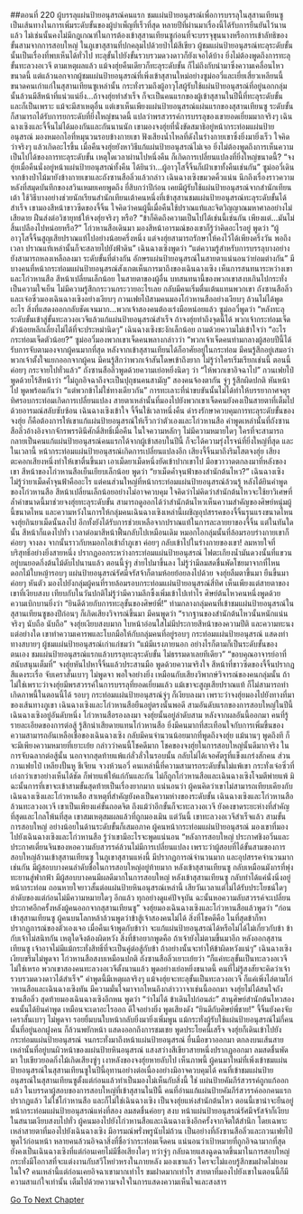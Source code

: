 ##ตอนที่ 220 ผู้บรรลุแผ่นป้ายอนุสรณ์คนแรก
ชมแผ่นป้ายอนุสรณ์เพื่อการบรรลุในสุสานเทียนซู เป็นเส้นทางในการเพิ่มระดับขั้นของผู้บำเพ็ญที่เร็วที่สุด หลายปีที่ผ่านมาเรื่องนี้ได้รับการยืนยันไว้นานแล้ว ไม่เช่นนั้นคงไม่มีกฎเกณฑ์ในการต้องเข้าสุสานเทียนซูก่อนที่จะบรรจุขุนนางหรือการเข้าลัทธิของขั้นสามจากการสอบใหญ่ ในภูเขาสุสานที่ปกคลุมไปด้วยป่าไม้สีเขียว ผู้ชมแผ่นป้ายอนุสรณ์ทะลุระดับขั้นนั้นเป็นเรื่องที่พบเห็นได้ทั่วไป ทะลุขั้นไปยังขั้นรวบรวมดวงดาวก็ยังเจอได้บ้าง ยิ่งไม่ต้องพูดถึงการทะลุขั้นทะลวงอเวจี
ตามเหตุผลแล้ว แม้จงฮุ่ยคืนเดียวก็ทะลุระดับขั้น ก็ไม่ถึงกับนำมาซึ่งความเคลื่อนไหวขนาดนี้ แต่แล้วนอกจากผู้ชมแผ่นป้ายอนุสรณ์ที่เพิ่งเข้าสุสานใหม่อย่างซูม่ออวี๋และเยี่ยเสี่ยวเหลียนนี้ ขนาดคนเก่าแก่ในสุสานเทียนซูเหล่านั้น กระทั่งรวมถึงผู้อาวุโสผู้รับใช้แผ่นป้ายอนุสรณ์ที่อยู่นอกกลุ่มนั้นล้วนมีสีหน้าที่แน่วแน่ยิ่ง...ถ้าจงฮุ่ยทำสำเร็จ ก็จะเป็นคนแรกของผู้เข้าสุสานในปีนี้ที่ทะลุระดับขั้น และก็เป็นเพราะ แม้จะมีสาเหตุอื่น แต่เขาเห็นเพียงแผ่นป้ายอนุสรณ์แผ่นแรกของสุสานเทียนซู ระดับขั้นก็สามารถได้รับการยกระดับที่ยิ่งใหญ่ขนาดนี้ แปลว่าพรสวรรค์การบรรลุของเขายอดเยี่ยมมากจริงๆ
เฉินฉางเซิงและจี้จิ้นไม่ได้มองกันและกันนานนัก เขามองจงฮุ่ยที่นั่งขัดสมาธิอยู่หน้ากระท่อมแผ่นป้ายอนุสรณ์ มองหมอกไอที่หมุนวนรอบข้างกายเขา ฟังเสียงน้ำไหลที่ดังในร่างกายเขาซึ่งยิ่งมายิ่งเร็ว ใจคิดว่าจริงๆ แล้วเกิดอะไรขึ้น เมื่อคืนจงฮุ่ยยังหาวิธีแก้แผ่นป้ายอนุสรณ์ไม่เจอ ยิ่งไม่ต้องพูดถึงการเห็นความเป็นไปได้ของการทะลุระดับขั้น เหตุใดเวลาผ่านไปหนึ่งคืน ก็เกิดการเปลี่ยนแปลงที่ยิ่งใหญ่ขนาดนี้?
“จงฮุ่ยเมื่อคืนนั่งอยู่หน้าแผ่นป้ายอนุสรณ์ทั้งคืน ได้ยินว่า...ผู้อาวุโสจี้จิ้นก็เฝ้าเขาทั้งคืนเช่นกัน” ซูม่ออวี๋เดินจากข้างป่าไม้มายังข้างกายเขาและถังซานสือลิ่วแล้วกล่าว
เฉินฉางเซิงขมวดคิ้วแน่น นึกถึงเรื่องราวความหลังที่สมุดบันทึกของสวินเหมยเคยพูดถึง ยี่สิบกว่าปีก่อน เคยมีผู้รับใช้แผ่นป้ายอนุสรณ์จากสำนักเทียนเต้า ใช้วิธีบางอย่างช่วยนักเรียนสำนักเทียนเต้าคนหนึ่งที่เข้าสุสานชมแผ่นป้ายอนุสรณ์ทะลุระดับขั้นได้สำเร็จ เขามองสีหน้าขาวซีดของจี้จิ้น ใจคิดว่าคนผู้นี้เมื่อคืนใช้ปราณแท้และจิตวิญญาณมหาศาลอย่างไม่เสียดาย ฝืนส่งต่อวิชายุทธ์ให้จงฮุ่ยจริงๆ หรือ?
“ข้าก็คิดถึงความเป็นไปได้เช่นนี้เช่นกัน เพียงแต่...มันไม่สิ้นเปลืองไปหน่อยหรือ?” โก่วหานสือเดินมา มองสีหน้าอารมณ์ของเขาก็รู้ว่าคิดอะไรอยู่ พูดว่า “ผู้อาวุโสจี้จิ้นสูญเสียปราณแท้ไปอย่างน้อยครึ่งหนึ่ง แต่จงฮุ่ยสามารถรักษาให้คงไว้ได้เพียงครึ่งวัน พอถึงเวลา ปราณแท้เหล่านั้นก็จะสลายไปยังฟ้าดิน”
เฉินฉางเซิงพูดว่า “แต่ความรู้สำหรับการบรรลุบางอย่างยังสามารถหลงเหลือลงมา ระดับขั้นที่ต่างกัน อักษรแผ่นป้ายอนุสรณ์ในสายตาแน่นอนว่าย่อมต่างกัน”
มีบางคนที่หน้ากระท่อมแผ่นป้ายอนุสรณ์สังเกตเห็นการมาถึงของเฉินฉางเซิง เห็นการสนทนาระหว่างเขาและโก่วหานสือ สีหน้าเปลี่ยนเล็กน้อย
ในสายตาของผู้อื่น บทสนทนานี้ของพวกเขาสงบเกินไปกระทั่งเป็นความใจเย็น ไม่มีความรู้สึกกระวนกระวายอะไรเลย กลับมีคนเริ่มตื่นเต้นแทนพวกเขา ถังซานสือลิ่วและเจ๋อซิ่วมองเฉินฉางเซิงอย่างเงียบๆ กวนเฟยไป๋สามคนมองโก่วหานสืออย่างเงียบๆ ล้วนไม่ได้พูดอะไร สิ่งที่แสดงออกกลับชัดเจนมาก...พวกเจ้าสองคนต้องเร่งมือหน่อยแล้ว
ซูม่ออวี๋พูดว่า “หลังทะลุระดับขั้นเข้าสู่ขั้นทะลวงอเวจีแล้วแก้แผ่นป้ายอนุสรณ์สำเร็จ ถ้าจงฮุ่ยทำถึงจุดนี้ได้ พวกเจ้ากระท่อมเจ็ดตัวน้อยหลีกเลี่ยงไม่ได้ที่จะประหม่านิดๆ”
เฉินฉางเซิงชะงักเล็กน้อย ถามด้วยความไม่เข้าใจว่า “อะไรกระท่อมเจ็ดตัวน้อย?”
ซูม่ออวี๋มองพวกเขาเจ็ดคนพลางกล่าวว่า “พวกเจ้าเจ็ดคนท่ามกลางผู้สอบปีนี้ได้รับการจับตามองจากผู้คนมากที่สุด หลังจากเข้าสุสานเทียนได้ก็อาศัยอยู่ในกระท่อม มีคนรู้สึกอยู่เสมอว่าพวกเจ้าตั้งใจแยกออกจากผู้คน มีคนรู้สึกว่าพวกเจ้าสันโดษเข้าถึงยาก ไม่รู้ว่าใครเริ่มเรียกเช่นนี้ ตอนนี้ค่อยๆ กระจายไปทั่วแล้ว”
ถังซานสือลิ่วพูดด้วยความเย่อหยิ่งนิดๆ ว่า “ให้พวกเขาอิจฉาไป”
กวนเฟยไป๋พูดด้วยไร้สีหน้าว่า “ไม่ถูกอิจฉาถึงจะเป็นปุถุชนคนสามัญ”
สองคนจ้องตากัน จู่ๆ รู้สึกผิดปกติ หันหน้าไป พูดพร้อมกันว่า “แต่พวกข้าไม่ใช่ทางเดียวกัน”
การทะเลาะที่น่าขบขันนั้นไม่ได้ทำให้บรรยากาศจตุรทิศรอบกระท่อมเกิดการเปลี่ยนแปลง สายตาเหล่านั้นที่มองไปยังพวกเขาเจ็ดคนยังคงเป็นสายตาที่เต็มไปด้วยอารมณ์สลับซับซ้อน
เฉินฉางเซิงเข้าใจ จี้จิ้นใช้เวลาหนึ่งคืน ดำรงรักษาควบคุมการทะลุระดับขั้นของจงฮุ่ย ก็คือต้องการให้เขาแก้แผ่นป้ายอนุสรณ์ให้เร็วกว่าตัวเองและโก่วหานสือ คำพูดเหล่านั้นที่ถังซานสือลิ่วอ้างอิงจากจักรพรรดินีศักดิ์สิทธิ์เมื่อคืน ในใจความหลักๆ ไม่มีความหมายใดๆ ใครที่จะสามารถกลายเป็นคนแก้แผ่นป้ายอนุสรณ์คนแรกได้จากผู้เข้าสอบในปีนี้ ก็จะได้ความรุ่งโรจน์ที่ยิ่งใหญ่ที่สุด
และในเวลานี้ หน้ากระท่อมแผ่นป้ายอนุสรณ์เกิดการเปลี่ยนแปลงอีก เสียงจี้จิ้นมาถึงริมโสตจงฮุ่ย เสียงตะคอกเสียงหนึ่งทำให้เขาตื่นขึ้นมา เอาเม็ดยาเม็ดหนึ่งยัดเข้าปากเขาไป มือขวาวาดตกลงมาที่หลังของเขา
สีหน้าของโก่วหานสือเย็นเยียบเล็กน้อย พูดว่า “ยาเม็ดค้ำจุนฟ้าของสำนักต้นไหว?”
เฉินฉางเซิงไม่รู้ว่ายาเม็ดค้ำจุนฟ้าคืออะไร แต่คนส่วนใหญ่ที่หน้ากระท่อมแผ่นป้ายอนุสรณ์ล้วนรู้ หลังได้ยินคำพูดของโก่วหานสือ สีหน้าเปลี่ยนเล็กน้อยอย่างไม่อาจควบคุม ใจคิดว่าไม่คิดว่าสำนักต้นไหวจะใช้ยาวิเศษที่ล้ำค่าขนาดนี้มาช่วยจงฮุ่ยทะลุระดับขั้น สามารถดูออกได้ว่าสำนักต้นไหวเห็นความสำคัญของศิษย์หนุ่มผู้นี้ขนาดไหน และความหวังในการให้กลุ่มคนเฉินฉางเซิงเหล่านี้เผชิญอุปสรรคของจี้จิ้นรุนแรงขนาดไหน
จงฮุ่ยกินยาเม็ดนั้นลงไป อีกทั้งยังได้รับการช่วยเหลือจากปราณแท้ในการละลายยาของจี้จิ้น แต่ในทันใดนั้น สีหน้าก็แดงไปทั่ว เวลาต่อมาสีหน้าฟื้นกลับไปเหมือนเดิม หมอกไอกลุ่มนั้นที่ล้อมรอบร่างกายเขาก็ค่อยๆ จางลง จากนั้นราวกับหมอกไอเข้าถ้ำภูเขา ค่อยๆ กลับเข้าไปในร่างกายของเขา!
ลมหายใจที่บริสุทธิ์อย่างยิ่งสายหนึ่ง ปรากฏออกระหว่างกระท่อมแผ่นป้ายอนุสรณ์
ไฟตะเกียงน้ำมันดวงนั้นที่แขวนอยู่บนยอดกิ่งต้นไม้ดับไปนานแล้ว ตอนนี้จู่ๆ ส่ายไปมาขึ้นลง ไม่รู้ว่ามีลมสดชื่นพัดโชยมาจากที่ไหน ดอกไม้ใบหญ้ารอบๆ แผ่นป้ายอนุสรณ์รัศมีจรัสจ้าก็ตามห้อยย้อยลงไปด้วย
จงฮุ่ยลืมตาขึ้นมา ยืนขึ้นมา ค่อยๆ หันตัว มองไปยังกลุ่มผู้คนที่รายล้อมรอบกระท่อมแผ่นป้ายอนุสรณ์สี่ทิศ เห็นเพียงแต่สายตาของเขาที่เงียบสงบ เทียบกับในวันปกติไม่รู้ว่ามีความลึกซึ้งเพิ่มเข้าไปเท่าไร
ศิษย์ต้นไหวคนหนึ่งพูดด้วยความเบิกบานยิ่งว่า “ยินดีด้วยกับการทะลุขั้นของศิษย์พี่!”
ท่ามกลางกลุ่มคนที่เข้าชมแผ่นป้ายอนุสรณ์ในสุสานเทียนซูของปีก่อนๆ ก็เกิดเสียงวิจารณ์ขึ้นมา มีคนพูดว่า “รากฐานของสำนักต้นไหวนั้นหนักแน่นจริงๆ นับถือ นับถือ”
จงฮุ่ยเงียบสงบมาก ใบหน้าอ่อนใสไม่มีประกายสีหน้าของความปีติ และความทะนงแต่อย่างใด เขาทำความเคารพและโบกมือให้กับกลุ่มคนที่อยู่รอบๆ กระท่อมแผ่นป้ายอนุสรณ์ แสดงท่าทางสบายๆ
ผู้ชมแผ่นป้ายอนุสรณ์เก่าแก่ชมว่า “แม้มีแรงภายนอก อย่างไรก็ตามก็เป็นระดับขั้นของตนเอง ชมแผ่นป้ายอนุสรณ์แรกแล้วบรรลุทะลุระดับขั้น ไม่ธรรมดาเลยทีเดียว”
“ขอบคุณอาจารย์อาที่สนับสนุนเต็มที่” จงฮุ่ยหันไปหาจี้จิ้นแล้วประสานมือ พูดด้วยความจริงใจ
สีหน้าที่ขาวซีดของจี้จิ้นปรากฏสีแดงระเรื่อ จับเคราสั้นเบาๆ ไม่พูดจา พอใจอย่างยิ่ง
เหมือนกับเสียงวิพากษ์วิจารณ์ของคนกลุ่มนั้น ถ้าไม่ใช่เพราะว่าจงฮุ่ยมีพรสวรรค์ในการบรรลุที่ยอดเยี่ยมแล้ว แม้เขาจะสูญเสียปราณแท้ ก็ไม่สามารถทำเกิดภาพนี้ในตอนนี้ได้
รอบๆ กระท่อมแผ่นป้ายอนุสรณ์จู่ๆ ก็เงียบลงมา
เพราะว่าจงฮุ่ยมองไปยังทางที่มาของเส้นทางภูเขา เฉินฉางเซิงและโก่วหานสือยืนอยู่ตรงนั้นพอดี
สามอันดับแรกของการสอบใหญ่ในปีนี้ เฉินฉางเซิงอยู่อันดับหนึ่ง โก่วหานสือรองลงมา จงฮุ่ยนั้นอยู่ลำดับสาม หลังจากผลอันนี้ออกมา คนที่รู้รายละเอียดของการต่อสู้ รู้สึกน่าเสียดายแทนโก่วหานสือ ยิ่งมีคนมากที่สะเทือนใจกับการเพิ่มขึ้นของความสามารถอันเหลือเชื่อของเฉินฉางเซิง กลับมีคนจำนวนน้อยมากที่พูดถึงจงฮุ่ย แม้นานๆ พูดถึงที ก็จะมีเพียงความหมายที่เยาะเย้ย กล่าวว่าคนนี้โชคดีมาก
โชคของจงฮุ่ยในการสอบใหญ่นั้นดีมากจริง ในการจับฉลากต่อสู้นั้น นอกจากสุดท้ายแพ้แก่ลั่วลั่วในรอบนั้น กลับไม่ได้เจอศัตรูที่แข็งแกร่งสักคน ส่วนกวนเฟยไป๋ เหลียงปั้นหู ชีเจียน จวงห้วนอวี่ คนเหล่านี้ที่ความสามารถระดับขั้นไม่แพ้เขา กระทั่งเจ๋อซิ่วที่เก่งกว่าเขาอย่างเห็นได้ชัด ก็พ่ายแพ้ให้แก่กันและกัน ไม่ก็ถูกโก่วหานสือและเฉินฉางเซิงโจมตีพ่ายแพ้ มิฉะนั้นการที่เขาจะเข้าสามขั้นสุดท้ายเป็นเรื่องยากมาก
แน่นอนว่า ผู้คนคิดว่าเขาไม่สามารถเทียบเคียงกับเฉินฉางเซิงและโก่วหานสือ สาเหตุที่สำคัญยังคงเป็นความห่างของระดับขั้น เฉินฉางเซิงและโก่วหานสือล้วนทะลวงอเวจี เขาเป็นเพียงแค่ขั้นถอดจิต ถึงแม้ว่าอีกขั้นก็จะทะลวงอเวจี ยังคงขาดระยะห่างที่สำคัญที่สุดและไกลโพ้นที่สุด เขาสมเหตุสมผลแล้วที่ถูกมองเมิน
แต่วันนี้ เขาทะลวงอเวจีสำเร็จแล้ว
สามขั้นการสอบใหญ่ อย่างน้อยในด้านระดับขั้นก็เสมอภาค
ผู้คนหน้ากระท่อมแผ่นป้ายอนุสรณ์ มองเขาที่มองไปยังเฉินฉางเซิงและโก่วหานสือ รู้ว่าเขามีอะไรจะพูดแน่นอน
“หลังการสอบใหญ่ ประกาศชิงอวิ๋นและประกาศเตี่ยนจินของหอความลับสวรรค์ล้วนไม่มีการเปลี่ยนแปลง เพราะว่าผู้สอบที่ได้ขั้นสามของการสอบใหญ่ล้วนเข้าสุสานเทียนซู ในภูเขาสุสานแห่งนี้ มีปรากฏการณ์จำนวนมาก และอุปสรรคจำนวนมากเช่นกัน มีผู้สอบบางคนลำดับชื่อในการสอบใหญ่อยู่ท้ายมาก หลังเข้าสุสานเทียนซู กลับเหมือนมังกรที่พุ่งทะยานสู่ฟากฟ้า มีผู้สอบบางคนมีผลดีมากในการสอบใหญ่ หลังเข้าสุสานเทียนซู กลับทำได้แค่นั่งนิ่งอยู่หน้ากระท่อม ถอนหายใจยาวสั้นต่อแผ่นป้ายหินอนุสรณ์เหล่านี้ เสียวันเวลาแต่ไม่ได้รับประโยชน์ใดๆ ลำดับของแต่ก่อนไม่มีความหมายใดๆ อีกแล้ว ทุกอย่างดูแค่ปัจจุบัน ฉะนั้นหอความลับสวรรค์จะเปลี่ยนประกาศอีกครั้งหลังผู้คนออกจากสุสานเทียนซู”
จงฮุ่ยมองเฉินฉางเซิงและโก่วหานสือแล้วพูดว่า “ก่อนเข้าสุสานเทียนซู ผู้คนบนโลกหล้าล้วนพูดว่าข้าสู้เจ้าสองคนไม่ได้ สิ่งที่โชคดีคือ ในที่สุดข้าก็หาปรากฏการณ์ของตัวเองเจอ เมื่อคืนเจ้าพูดกับข้าว่า จะแก้แผ่นป้ายอนุสรณ์ได้หรือไม่ได้ไม่เกี่ยวกับข้า ข้ากับเจ้าไม่สนิทกัน เหตุใดจึงต้องผิดหวัง สิ่งที่ข้าอยากพูดคือ ถ้าเจ้ายังไม่ตามขึ้นมาอีก หลังออกสุสานเทียนซู เจ้าอาจไม่มีแม้กระทั่งสิทธิ์ที่จะเป็นคู่ต่อสู้กับข้า ถ้าอย่างนั้นจะทำให้ข้าผิดหวังแน่ๆ”
เฉินฉางเซิงเงียบขรึมไม่พูดจา โก่วหานสือสงบเหมือนปกติ
ถังซานสือลิ่วเยาะเย้ยว่า “ก็แค่ทะลุขั้นเป็นทะลวงอเวจีไม่ใช่เหรอ พวกเขาสองคนทะลวงอเวจีตั้งนานแล้ว พูดอย่างเย่อหยิ่งขนาดนี้ คนที่ไม่รู้สงสัยจะคิดว่าเจ้ารวบรวมดวงดาวได้สำเร็จ”
คำพูดนี้มีเหตุผลจริงๆ แม้จงฮุ่ยจะทะลุขั้นเป็นทะลวงอเวจี ก็แค่เพิ่งไล่ตามโก่วหานสือและเฉินฉางเซิงทัน มีความมั่นใจมาจากไหนถึงกล่าววาจาเช่นนี้ออกมา
จงฮุ่ยไม่ได้สนใจถังซานสือลิ่ว สุดท้ายมองเฉินฉางเซิงอีกหน พูดว่า “ว่าไม่ได้ ข้าเดินไปก่อนล่ะ”
สานุศิษย์สำนักต้นไหวสองคนนั้นได้ยินคำพูด เหมือนจะเดาอะไรออก ดีใจอย่างยิ่ง พูดเสียงดัง “ยินดีกับศิษย์พี่ชาย!”
จี้จิ้นยังคงจับเคราสั้นเบาๆ ไม่พูดจา รอยยิ้มบนใบหน้ากลับยิ่งมายิ่งเพิ่มพูน
แม้กระทั่งผู้รับใช้แผ่นป้ายอนุสรณ์ไม่กี่คนนั้นที่อยู่นอกฝูงคน ก็ล้วนพยักหน้า แสดงออกถึงการชมเชย
พูดประโยคนี้เสร็จ จงฮุ่ยก็เดินเข้าไปยังกระท่อมแผ่นป้ายอนุสรณ์ จนกระทั่งมาถึงหน้าแผ่นป้ายอนุสรณ์ ยื่นมือขวาออกมา ตกลงบนเส้นสายเหล่านั้นที่อยู่บนผิวหน้าของแผ่นป้ายหินอนุสรณ์
แสงสว่างสีเขียวสายหนึ่งปรากฏออกมา ลมสดชื่นพัดมา ใบเขียวยอดกิ่งไม้เกิดเสียงซู่ๆ
เงาหลังของจงฮุ่ยหายลับไป
เห็นภาพนี้ ผู้คนมาใหม่ที่เพิ่งเข้าชมแผ่นป้ายอนุสรณ์ในสุสานเทียนซูในปีนี้อุทานอย่างต่อเนื่องอย่างมิอาจควบคุมได้
คนที่เข้าชมแผ่นป้ายอนุสรณ์ในสุสานเทียนซูตั้งแต่ก่อนแล้วทำเป็นมองไม่เห็นกับสิ่งนี้
ใช่ แผ่นป้ายคัมภีร์สวรรค์ถูกแก้ออกแล้ว
ในบรรดาผู้สอบของการสอบใหญ่ที่เข้าสุสานในปีนี้ คนที่อ่านแก้แผ่นป้ายคัมภีร์สวรรค์ออกคนแรกปรากฏแล้ว
ไม่ใช่โก่วหานสือ และก็ไม่ใช่เฉินฉางเซิง เป็นจงฮุ่ยแห่งสำนักต้นไหว
ตอนนี้เขาน่าจะยืนอยู่หน้ากระท่อมแผ่นป้ายอนุสรณ์แห่งที่สอง
ลมสดชื่นค่อยๆ สงบ หน้าแผ่นป้ายอนุสรณ์รัศมีจรัสจ้าก็เงียบ ในสนามเงียบสงบไปทั่ว
ผู้คนมองไปยังโก่วหานสือและเฉินฉางเซิงอีกครั้งจากจิตใต้สำนึก โดยเฉพาะเหล่าสายตาที่มองไปยังเฉินฉางเซิง มีอารมณ์พรั่งพรูนับไม่ถ้วน
เป็นอย่างที่ถังซานสือลิ่วและกวนเฟยไป๋พูดไว้ก่อนหน้า หลายคนล้วนอิจฉาสิ่งที่ชื่อว่ากระท่อมเจ็ดคน แน่นอนว่าเป้าหมายที่ถูกอิจฉามากที่สุด ยังคงเป็นเฉินฉางเซิงที่แต่ก่อนเคยไม่มีชื่อเสียงใดๆ ทว่าจู่ๆ กลับฉายแสงฉูดฉาดขึ้นมาในการสอบใหญ่ กระทั่งมีโอกาสที่จะแต่งงานกับสวีโหย่วหรงในภายหลัง มองเขาแล้ว ใครจะไม่แอบรู้สึกขมฝาดไม่ยอมในใจ?
คนเหล่านี้แต่ก่อนเคยอิจฉาเขามากเท่าไร ขมฝาดมากเท่าไร สายตาที่มองไปยังเขาในตอนนี้ก็มีความสาแก่ใจเท่านั้น เต็มไปด้วยความจงใจในการแสดงความเห็นใจและสงสาร


[Go To Next Chapter]( ./222.md)